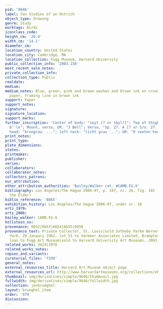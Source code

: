 ```yaml
---
pid: '9646'
label: Two Studies of an Ostrich
object_type: Drawing
genre: Study
worktags: Birds
iconclass_code:
height_cm: '20.4'
width_cm: '14.1'
diameter_cm:
location_country: United States
location_city: Cambridge, MA
location_collection: Fogg Museum, Harvard University
public_collection_info: '2003.156'
most_recent_sale_notes:
private_collection_info:
collection_type: Public
realdate:
medium:
medium_notes: Blue, green, pink and brown washes and brown ink on cream antique laid
  paper, framing line in brown ink
support: Paper
support_notes:
signature:
signature_location:
support_marks:
further_inscription: 'Center of body: "soyt [? or sbyl?]"; Top of thigh: "d''be[en?]
  d''le"; Mount, verso, UR: "J Bell"; Verso, "Sp. 27. A [? or 5/o. 27. A]"; left-hand
  head: "brungrau. ..."; left neck: "licht grau ..."; UR: "9 voeten hooghe"'
print_notes:
print_type:
plate_dimensions:
states:
printmaker:
publisher:
series:
collaborators:
collaborator_notes:
collectors_patrons:
our_attribution:
other_attribution_authorities: 'Bailey/Walker cat. #CAMB.FG.6'
bibliography: Los Angeles/The Hague 2006-07, p. 197, nr. 26, fig. 102 (as Jan Brueghel
  the Elder)
biblio_reference: '8865'
exhibition_history: Los Angeles/The Hague 2006-07, under nr. 26
ertz_1979:
ertz_2008:
bailey_walker: CAMB.FG.6
hollstein_no:
provenance: 6652|6653|6654|6655|6656
provenance_text: Private Collector, St. Louis|sold Sotheby Parke Bernet Inc., New
  York, 20 January 1982, lot 53 to Vermeer Associates Limited, Brampton, Ontario|long-term
  loan to Fogg Art Museum|sold to Harvard University Art Museums, 2003
related_works: 3424|2976
related_works_notes:
copies_and_variants:
curatorial_files: '7330'
general_notes:
external_resources_title: Harvard Art Museum object page
external_resources_url: http://www.harvardartmuseums.org/collections/object/312359
thumbnail: img/derivatives/simple/9646/thumbnail.jpg
fullwidth: img/derivatives/simple/9646/fullwidth.jpg
collection: janbrueghel
layout: brueghel_item
order: '979'
discussion:
---
```

